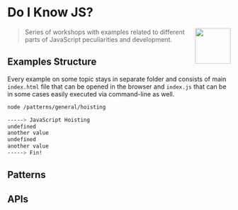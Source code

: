 # Do I Know JS?

> <img src="http://www.w3devcampus.com/wp-content/uploads/logoAndOther/logo_JavaScript.png" width="80" align="right"> Series of workshops with examples related to different parts of JavaScript peculiarities and development. 

## Examples Structure

Every example on some topic stays in separate folder and consists of main `index.html` file that can be opened in the browser and `index.js` that can be in some cases easily executed via command-line as well. 

```bash
node /patterns/general/hoisting

-----> JavaScript Hoisting
undefined
another value
undefined
another value
-----> Fin!
```

## Patterns

## APIs

